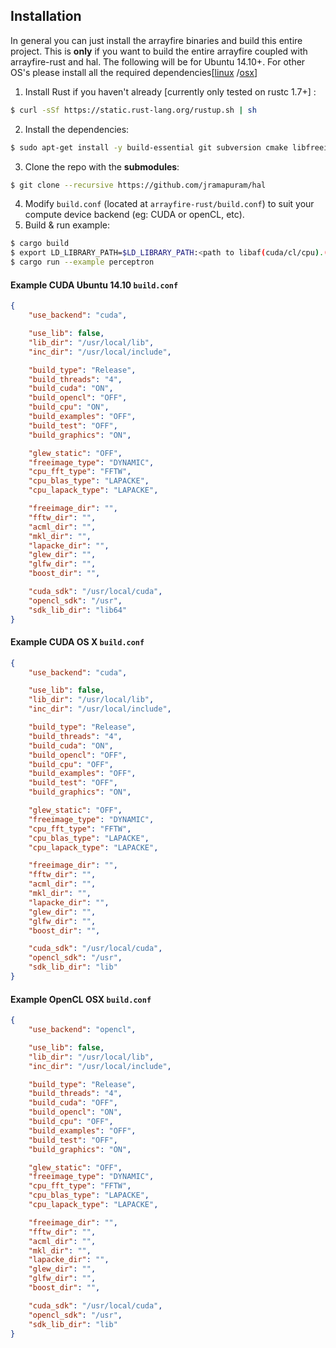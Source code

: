 ## Installation
In general you can just install the arrayfire binaries and build this entire project.
This is **only** if you want to build the entire arrayfire coupled with arrayfire-rust and hal.
The following will be for Ubuntu 14.10+.
For other OS's please install all the required dependencies[[linux](https://github.com/arrayfire/arrayfire/wiki/Build-Instructions-for-Linux) /[osx](https://github.com/arrayfire/arrayfire/wiki/Build-Instructions-for-OSX)]

  1. Install Rust if you haven't already [currently only tested on rustc 1.7+] :

  ```bash
  $ curl -sSf https://static.rust-lang.org/rustup.sh | sh
  ```
  2. Install the dependencies:

  ```bash
  $ sudo apt-get install -y build-essential git subversion cmake libfreeimage-dev libatlas3gf-base libatlas-dev libfftw3-dev liblapacke-dev libboost1.55-all-dev libglew-dev libglewmx-dev libglfw3-dev
  ```
  3. Clone the repo with the **submodules**:

  ```bash
  $ git clone --recursive https://github.com/jramapuram/hal
  ```
  4. Modify `build.conf` (located at `arrayfire-rust/build.conf`) to suit your compute device backend (eg: CUDA or openCL, etc).
  5. Build & run example:

  ```bash
  $ cargo build
  $ export LD_LIBRARY_PATH=$LD_LIBRARY_PATH:<path to libaf(cuda/cl/cpu).(so/dylib)>
  $ cargo run --example perceptron
  ```
#### Example CUDA Ubuntu 14.10 `build.conf`
```json
{
    "use_backend": "cuda",

    "use_lib": false,
    "lib_dir": "/usr/local/lib",
    "inc_dir": "/usr/local/include",

    "build_type": "Release",
    "build_threads": "4",
    "build_cuda": "ON",
    "build_opencl": "OFF",
    "build_cpu": "ON",
    "build_examples": "OFF",
    "build_test": "OFF",
    "build_graphics": "ON",

    "glew_static": "OFF",
    "freeimage_type": "DYNAMIC",
    "cpu_fft_type": "FFTW",
    "cpu_blas_type": "LAPACKE",
    "cpu_lapack_type": "LAPACKE",

    "freeimage_dir": "",
    "fftw_dir": "",
    "acml_dir": "",
    "mkl_dir": "",
    "lapacke_dir": "",
    "glew_dir": "",
    "glfw_dir": "",
    "boost_dir": "",

    "cuda_sdk": "/usr/local/cuda",
    "opencl_sdk": "/usr",
    "sdk_lib_dir": "lib64"
}
```
#### Example CUDA OS X  `build.conf`
```json
{
    "use_backend": "cuda",

    "use_lib": false,
    "lib_dir": "/usr/local/lib",
    "inc_dir": "/usr/local/include",

    "build_type": "Release",
    "build_threads": "4",
    "build_cuda": "ON",
    "build_opencl": "OFF",
    "build_cpu": "OFF",
    "build_examples": "OFF",
    "build_test": "OFF",
    "build_graphics": "ON",

    "glew_static": "OFF",
    "freeimage_type": "DYNAMIC",
    "cpu_fft_type": "FFTW",
    "cpu_blas_type": "LAPACKE",
    "cpu_lapack_type": "LAPACKE",

    "freeimage_dir": "",
    "fftw_dir": "",
    "acml_dir": "",
    "mkl_dir": "",
    "lapacke_dir": "",
    "glew_dir": "",
    "glfw_dir": "",
    "boost_dir": "",

    "cuda_sdk": "/usr/local/cuda",
    "opencl_sdk": "/usr",
    "sdk_lib_dir": "lib"
}
```

#### Example OpenCL OSX `build.conf`
```json
{
    "use_backend": "opencl",

    "use_lib": false,
    "lib_dir": "/usr/local/lib",
    "inc_dir": "/usr/local/include",

    "build_type": "Release",
    "build_threads": "4",
    "build_cuda": "OFF",
    "build_opencl": "ON",
    "build_cpu": "OFF",
    "build_examples": "OFF",
    "build_test": "OFF",
    "build_graphics": "ON",

    "glew_static": "OFF",
    "freeimage_type": "DYNAMIC",
    "cpu_fft_type": "FFTW",
    "cpu_blas_type": "LAPACKE",
    "cpu_lapack_type": "LAPACKE",

    "freeimage_dir": "",
    "fftw_dir": "",
    "acml_dir": "",
    "mkl_dir": "",
    "lapacke_dir": "",
    "glew_dir": "",
    "glfw_dir": "",
    "boost_dir": "",

    "cuda_sdk": "/usr/local/cuda",
    "opencl_sdk": "/usr",
    "sdk_lib_dir": "lib"
}
```
